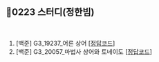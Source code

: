 
## 📘0223 스터디(정한빔)
</br>

1. [백준] G3_19237_어른 상어 [[정답코드]()]
2. [백준] G3_20057_마법사 상어와 토네이도 [[정답코드]()]
